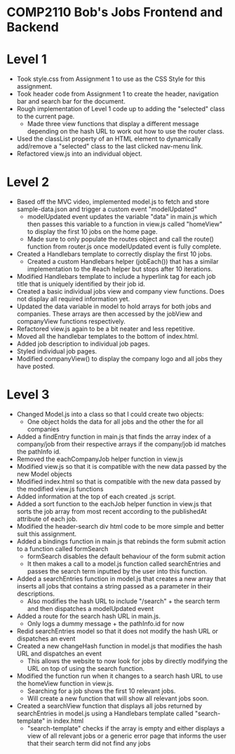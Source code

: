 # COMP2110 Bob's Jobs Frontend and Backend

# Level 1
* Took style.css from Assignment 1 to use as the CSS Style for this assignment.
* Took header code from Assignment 1 to create the header, navigation bar and search bar for the document.
* Rough implementation of Level 1 code up to adding the "selected" class to the current page.
    * Made three view functions that display a different message depending on the hash URL to work out how to use the router class.
* Used the classList property of an HTML element to dynamically add/remove a "selected" class to the last clicked nav-menu link.
* Refactored view.js into an individual object.


# Level 2
* Based off the MVC video, implemented model.js to fetch and store sample-data.json and trigger a custom event "modelUpdated"
    * modelUpdated event updates the variable "data" in main.js which then passes this variable to a function in view.js called "homeView" to display the first 10 jobs on the home page.
    * Made sure to only populate the routes object and call the route() function from router.js once modelUpdated event is fully complete.
* Created a Handlebars template to correctly display the first 10 jobs.
    * Created a custom Handlebars helper (jobEach()) that has a similar implementation to the #each helper but stops after 10 iterations.
* Modified Handlebars template to include a hyperlink tag for each job title that is uniquely identified by their job id.
* Created a basic individual jobs view and company view functions. Does not display all required information yet.
* Updated the data variable in model to hold arrays for both jobs and companies. These arrays are then accessed by the jobView and companyView functions respectively.
* Refactored view.js again to be a bit neater and less repetitive.
* Moved all the handlebar templates to the bottom of index.html.
* Added job description to individual job pages.
* Styled individual job pages.
* Modified companyView() to display the company logo and all jobs they have posted.

# Level 3
* Changed Model.js into a class so that I could create two objects:
    * One object holds the data for all jobs and the other the for all companies
* Added a findEntry function in main.js that finds the array index of a company/job from their respective arrays if the company/job id matches the pathInfo id.
* Removed the eachCompanyJob helper function in view.js
* Modified view.js so that it is compatible with the new data passed by the new Model objects
* Modified index.html so that is compatible with the new data passed by the modified view.js functions
* Added information at the top of each created .js script.
* Added a sort function to the eachJob helper function in view.js that sorts the job array from most recent according to the publishedAt attribute of each job.
* Modified the header-search div html code to be more simple and better suit this assignment.
* Added a bindings function in main.js that rebinds the form submit action to a function called formSearch
    * formSearch disables the default behaviour of the form submit action
    * It then makes a call to a model.js function called searchEntries and passes the search term inputted by the user into this function.
* Added a searchEntries function in model.js that creates a new array that inserts all jobs that contains a string passed as a parameter in their descriptions.
    * Also modifies the hash URL to include "/search" + the search term and then dispatches a modelUpdated event
* Added a route for the search hash URL in main.js.
    * Only logs a dummy message + the pathInfo.id for now
* Redid searchEntries model so that it does not modify the hash URL or dispatches an event
* Created a new changeHash function in model.js that modifies the hash URL and dispatches an event
    * This allows the website to now look for jobs by directly modifying the URL on top of using the search function.
* Modified the function run when it changes to a search hash URL to use the homeView function in view.js. 
    * Searching for a job shows the first 10 relevant jobs.
    * Will create a new function that will show all relevant jobs soon.
* Created a searchView function that displays all jobs returned by searchEntries in model.js using a Handlebars template called "search-template" in index.html
    * "search-template" checks if the array is empty and either displays a view of all relevant jobs or a generic error page that informs the user that their search term did not find any jobs
